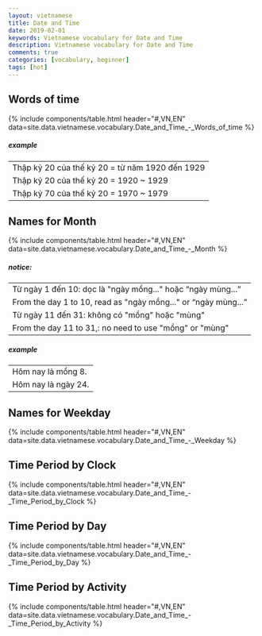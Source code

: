 ```yaml
---
layout: vietnamese
title: Date and Time
date: 2019-02-01
keywords: Vietnamese vocabulary for Date and Time
description: Vietnamese vocabulary for Date and Time
comments: true
categories: [vocabulary, beginner]
tags: [hot]
---
```


## Words of time
{% include components/table.html header="#,VN,EN" data=site.data.vietnamese.vocabulary.Date_and_Time_-_Words_of_time %}

##### example

<div class="col">
  <table class="table table-striped table-sm">
    <tbody>
      <tr><td>Thập kỷ 20 của thế kỷ 20 = từ năm 1920 đến 1929</td></tr>
      <tr><td>Thập kỷ 20 của thế kỷ 20 = 1920 ~ 1929</td></tr>
      <tr><td>Thập kỷ 70 của thế kỷ 20 = 1970 ~ 1979</td></tr>
    </tbody>
  </table>
</div>

## Names for Month
{% include components/table.html header="#,VN,EN" data=site.data.vietnamese.vocabulary.Date_and_Time_-_Month %}

##### notice:

<div class="col">
  <table class="table table-striped table-sm">
    <tbody>
      <tr><td>Từ ngày 1 đến 10: dọc là "ngày mồng..." hoặc “ngày mùng...”</td></tr>
      <tr><td>From the day 1 to 10, read as "ngày mồng..." or “ngày mùng...”</td></tr>
      <tr><td>Từ ngày 11 đến 31: không có "mồng" hoặc "mùng"</td></tr>
      <tr><td>From the day 11 to 31,: no need to use "mồng" or "mùng"</td></tr>
    </tbody>
  </table>
</div>

##### example

<div class="col">
  <table class="table table-striped table-sm">
    <tbody>
      <tr><td>Hôm nay là mồng 8.</td></tr>
      <tr><td>Hôm nay là ngày 24.</td></tr>
    </tbody>
  </table>
</div>

## Names for Weekday
{% include components/table.html header="#,VN,EN" data=site.data.vietnamese.vocabulary.Date_and_Time_-_Weekday %}

## Time Period by Clock
{% include components/table.html header="#,VN,EN" data=site.data.vietnamese.vocabulary.Date_and_Time_-_Time_Period_by_Clock %}

## Time Period by Day
{% include components/table.html header="#,VN,EN" data=site.data.vietnamese.vocabulary.Date_and_Time_-_Time_Period_by_Day %}

## Time Period by Activity
{% include components/table.html header="#,VN,EN" data=site.data.vietnamese.vocabulary.Date_and_Time_-_Time_Period_by_Activity %}